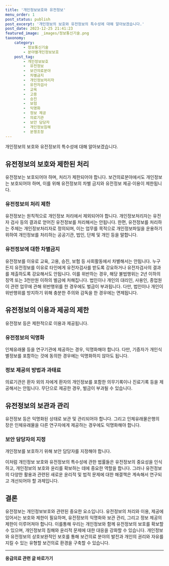 ```yaml
---
title: '개인정보보호와 유전정보'
menu_order: 1
post_status: publish
post_excerpt: '개인정보의 보호와 유전정보의 특수성에 대해 알아보겠습니다.'
post_date: 2023-12-25 21:41:23
featured_image: _images/정보통신기술.png
taxonomy:
    category:
        - 정보통신기술
        - 분야별개인정보보호
    post_tag:
        - 개인정보보호
        -  유전정보
        -  보건의료분야
        -  차별금지
        -  개인정보처리자
        -  유전자검사
        -  교육
        -  고용
        -  승진
        -  보험
        -  익명화
        -  정보 제공
        -  의료기관
        -  보안 담당자
        -  개인정보침해
        -  분쟁조정
---
```


개인정보의 보호와 유전정보의 특수성에 대해 알아보겠습니다.

## 유전정보의 보호와 제한된 처리
유전정보는 보호되어야 하며, 처리가 제한되어야 합니다. 보건의료분야에서도 개인정보는 보호되어야 하며, 이를 위해 유전정보의 차별 금지와 유전정보 제공·이용이 제한됩니다.

### 유전정보의 처리 제한
유전정보는 원칙적으로 개인정보 처리에서 제외되어야 합니다. 개인정보처리자는 유전자 검사 등의 결과로 얻어진 유전정보를 처리해서는 안됩니다. 한편, 유전정보를 처리하는 주체는 개인정보처리자로 정의되며, 이는 업무를 목적으로 개인정보파일을 운용하기 위하여 개인정보를 처리하는 공공기관, 법인, 단체 및 개인 등을 말합니다.

### 유전정보에 대한 차별금지
유전정보를 이유로 교육, 고용, 승진, 보험 등 사회활동에서 차별해서는 안됩니다. 누구든지 유전정보를 이유로 타인에게 유전자검사를 받도록 강요하거나 유전자검사의 결과를 제출하도록 강요해서도 안됩니다. 이를 위반하는 경우, 해당 불법행위는 2년 이하의 징역 또는 3천만원 이하의 벌금에 처해집니다. 법인이나 개인의 대리인, 사용인, 종업원이 관련 업무에 관해 위반행위를 한 경우에도 벌금이 부과됩니다. 다만, 법인이나 개인이 위반행위를 방지하기 위해 충분한 주의와 감독을 한 경우에는 면제됩니다.

## 유전정보의 이용과 제공의 제한
유전정보 등은 제한적으로 이용과 제공됩니다.

### 유전정보의 익명화
인체유래물 등을 연구기관에 제공하는 경우, 익명화해야 합니다. 다만, 기증자가 개인식별정보를 포함하는 것에 동의한 경우에는 익명화하지 않아도 됩니다.

### 정보 제공의 방법과 과태료
의료기관은 환자 외의 자에게 환자의 개인정보를 포함한 의무기록이나 진료기록 등을 제공해서는 안됩니다. 무단으로 제공한 경우, 벌금이 부과될 수 있습니다.

## 유전정보의 보관과 관리
유전정보 등은 익명화된 상태로 보관 및 관리되어야 합니다. 그리고 인체유래물은행의 장은 인체유래물을 다른 연구자에게 제공하는 경우에도 익명화해야 합니다.

### 보안 담당자의 지정
개인정보를 보호하기 위해 보안 담당자를 지정해야 합니다.

이처럼 개인정보 보호와 유전정보의 특수성에 관한 법률들은 유전정보의 중요성을 인식하고, 개인정보의 보호와 윤리를 확보하는 데에 중요한 역할을 합니다. 그러나 유전정보의 다양한 활용과 관련된 새로운 윤리적 및 법적 문제에 대한 해결책은 계속해서 연구되고 개선되어야 할 과제입니다.

## 결론
유전정보는 개인정보보호와 관련된 중요한 요소입니다. 유전정보의 처리와 이용, 제공에 있어서는 보호와 제한이 필요하며, 유전정보의 익명화와 보관 관리, 그리고 정보 제공의 제한이 이루어져야 합니다. 이를통해 우리는 개인정보와 함께 유전정보의 보호를 확보할 수 있으며, 개인정보의 침해와 윤리적 문제에 대한 대응을 강화할 수 있습니다. 개인정보와 유전정보의 상호보완적인 보호를 통해 보건의료 분야의 발전과 개인의 권리와 자유를 지킬 수 있는 유형할 보건의료 환경을 구축할 수 있습니다.
<!-- wp:separator -->
<hr class="wp-block-separator has-alpha-channel-opacity"/>
<!-- /wp:separator -->

<!-- wp:group {"backgroundColor":"base","layout":{"type":"constrained"}} -->
<div class="wp-block-group has-base-background-color has-background"><!-- wp:paragraph {"align":"center","fontSize":"medium"} -->
<p class="has-text-align-center has-large-font-size"><strong>응급의료 관련 글 바로가기</strong></p>
<!-- /wp:paragraph -->


<!-- wp:latest-posts
{"categories":[{"id":30822,"count":19,"description":"","link":"https://uknowlaw.com/category/%ec%9d%91%ea%b8%89%ec%9d%98%eb%a3%8c/","name":"응급의료","slug":"응급의료","taxonomy":"category","parent":0,"meta":[],"_links":{"self":[{"href":"https://uknowlaw.com/wp-json/wp/v2/categories/30822"}],"collection":[{"href":"https://uknowlaw.com/wp-json/wp/v2/categories"}],"about":[{"href":"https://uknowlaw.com/wp-json/wp/v2/taxonomies/category"}],"wp:post_type":[{"href":"https://uknowlaw.com/wp-json/wp/v2/posts?categories=30822"}],"curies":[{"name":"wp","href":"https://api.w.org/{rel}","templated":true}]}}],"postsToShow":100,"excerptLength":28,"postLayout":"grid","columns":2,"featuredImageAlign":"left","featuredImageSizeSlug":"large","fontSize":"small"} /--></div>
<!-- /wp:group -->